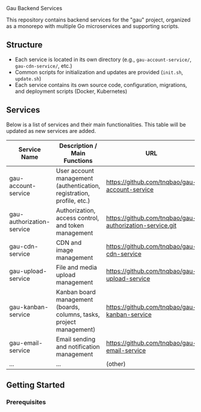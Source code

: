 <div style="align-items: center"> Gau Backend Services</div>

This repository contains backend services for the "gau" project, organized as a monorepo with multiple Go microservices and supporting scripts.

## Structure

- Each service is located in its own directory (e.g., `gau-account-service/`, `gau-cdn-service/`, etc.)
- Common scripts for initialization and updates are provided (`init.sh`, `update.sh`)
- Each service contains its own source code, configuration, migrations, and deployment scripts (Docker, Kubernetes)

## Services

Below is a list of services and their main functionalities. This table will be updated as new services are added.

| Service Name              | Description / Main Functions                                          | URL                                                     |
|---------------------------|-----------------------------------------------------------------------|---------------------------------------------------------|
| gau-account-service       | User account management (authentication, registration, profile, etc.) | https://github.com/tnqbao/gau-account-service           |
| gau-authorization-service | Authorization, access control, and token management                   | https://github.com/tnqbao/gau-authorization-service.git |
| gau-cdn-service           | CDN and image management                                              | https://github.com/tnqbao/gau-cdn-service               |
| gau-upload-service        | File and media upload management                                      | https://github.com/tnqbao/gau-upload-service            |
| gau-kanban-service        | Kanban board management (boards, columns, tasks, project management)  | https://github.com/tnqbao/gau-kanban-service            |
| gau-email-service         | Email sending and notification management                             | https://github.com/tnqbao/gau-email-service             |
| ...                       | ...                                                                   | (other)                                                 |


## Getting Started

### Prerequisites
